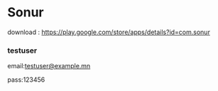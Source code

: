 # Sonur
download : https://play.google.com/store/apps/details?id=com.sonur


### testuser

email:testuser@example.mn

pass:123456
